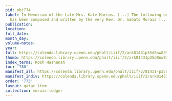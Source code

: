 ```yaml
---
pid: obj774
label: In Memoriam of the Late Mrs. Kate Marcus. [...] The following beautiful prayer
  has been composed and written by the very Rev. Dr. Sabato Morais [...].
publication:
location:
full_date:
month_day:
volume-notes:
year:
full: https://colenda.library.upenn.edu/phalt/iiif/2/ark81431p35d8nw83%2FSHA256E-s2817514--cf849e701537f00ff0930704146d527d62e3dea2f91be6948ef233dc9e8e37a1.jpeg/full/3500,/0/default.jpg
thumb: https://colenda.library.upenn.edu/phalt/iiif/2/ark81431p35d8nw83%2FSHA256E-s2817514--cf849e701537f00ff0930704146d527d62e3dea2f91be6948ef233dc9e8e37a1.jpeg/full/!200,200/0/default.jpg
index_terms: Rosh Hashanah
toc: '788'
manifest_all: https://colenda.library.upenn.edu/phalt/iiif/2/81431-p35d8nw83/manifest
manifest_indiv: https://colenda.library.upenn.edu/phalt/iiif/2/ark81431p35d8nw83%2FSHA256E-s2817514--cf849e701537f00ff0930704146d527d62e3dea2f91be6948ef233dc9e8e37a1.jpeg
order: '773'
layout: qatar_item
collection: morais-ledger
---
```

